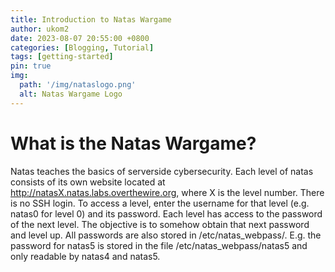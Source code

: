 ```yaml
---
title: Introduction to Natas Wargame
author: ukom2
date: 2023-08-07 20:55:00 +0800
categories: [Blogging, Tutorial]
tags: [getting-started]
pin: true
img:
  path: '/img/nataslogo.png'
  alt: Natas Wargame Logo
---
```




# What is the Natas Wargame?

Natas teaches the basics of serverside cybersecurity. Each level of natas consists of its own website located at http://natasX.natas.labs.overthewire.org, where X is the level number. There is no SSH login. To access a level, enter the username for that level (e.g. natas0 for level 0) and its password. Each level has access to the password of the next level. The objective is to somehow obtain that next password and level up. All passwords are also stored in /etc/natas_webpass/. E.g. the password for natas5 is stored in the file /etc/natas_webpass/natas5 and only readable by natas4 and natas5.

